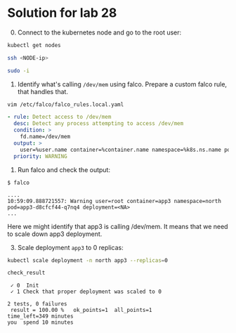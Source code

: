 # Solution for lab 28

0. Connect to the kubernetes node and go to the root user:

```sh
kubectl get nodes

ssh <NODE-ip>

sudo -i
```

1. Identify what's calling `/dev/mem` using falco. Prepare a custom falco rule, that handles that.

```sh
vim /etc/falco/falco_rules.local.yaml
```

```yaml
- rule: Detect access to /dev/mem
  desc: Detect any process attempting to access /dev/mem
  condition: >
    fd.name=/dev/mem
  output: >
    user=%user.name container=%container.name namespace=%k8s.ns.name pod=%k8s.pod.name
  priority: WARNING
```

1. Run falco and check the output:

```
$ falco

....
10:59:09.888721557: Warning user=root container=app3 namespace=north pod=app3-d8cfcf44-q7nq4 deployment=<NA>
...
```
Here we might identify that app3 is calling /dev/mem. It means that we need to scale down app3 deployment.

3. Scale deployment `app3` to 0 replicas:

```sh
kubectl scale deployment -n north app3 --replicas=0
```

```sh 
check_result 
```
``` 
 ✓ 0  Init  
 ✓ 1 Check that proper deployment was scaled to 0

2 tests, 0 failures
 result = 100.00 %   ok_points=1  all_points=1  
time_left=349 minutes
you  spend 10 minutes

```